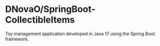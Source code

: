 # DNovaO/SpringBoot-CollectibleItems
 Toy management application developed in Java 17 using the Spring Boot framework.
